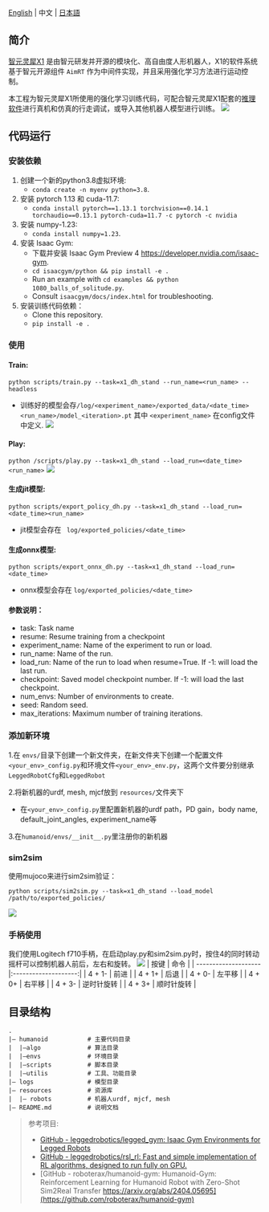 [English](README.md) | 中文 | [日本語](README.ja_JP.md)

## 简介
[智元灵犀X1](https://www.zhiyuan-robot.com/qzproduct/169.html) 是由智元研发并开源的模块化、高自由度人形机器人，X1的软件系统基于智元开源组件 `AimRT` 作为中间件实现，并且采用强化学习方法进行运动控制。

本工程为智元灵犀X1所使用的强化学习训练代码，可配合智元灵犀X1配套的[推理软件](https://aimrt.org/)进行真机和仿真的行走调试，或导入其他机器人模型进行训练。
![](doc/id.jpg)

## 代码运行

### 安装依赖
1. 创建一个新的python3.8虚拟环境:
   - `conda create -n myenv python=3.8`.
2. 安装 pytorch 1.13 和 cuda-11.7:
   - `conda install pytorch==1.13.1 torchvision==0.14.1 torchaudio==0.13.1 pytorch-cuda=11.7 -c pytorch -c nvidia`
3. 安装 numpy-1.23:
   - `conda install numpy=1.23`.
4. 安装 Isaac Gym:
   - 下载并安装 Isaac Gym Preview 4  https://developer.nvidia.com/isaac-gym.
   - `cd isaacgym/python && pip install -e .`
   - Run an example with `cd examples && python 1080_balls_of_solitude.py`.
   - Consult `isaacgym/docs/index.html` for troubleshooting.
6. 安装训练代码依赖：
   - Clone this repository.
   - `pip install -e .`

### 使用
#### Train:
```python scripts/train.py --task=x1_dh_stand --run_name=<run_name> --headless```
- 训练好的模型会存`/log/<experiment_name>/exported_data/<date_time><run_name>/model_<iteration>.pt` 其中 `<experiment_name>` 在config文件中定义.
![](doc/train.gif)

#### Play:
```python /scripts/play.py --task=x1_dh_stand --load_run=<date_time><run_name>```
![](doc/play.gif)

#### 生成jit模型:
``` python scripts/export_policy_dh.py --task=x1_dh_stand --load_run=<date_time><run_name>  ```
- jit模型会存在 ``` log/exported_policies/<date_time>```

#### 生成onnx模型:
``` python scripts/export_onnx_dh.py --task=x1_dh_stand --load_run=<date_time>  ```
- onnx模型会存在 ```log/exported_policies/<date_time>```

#### 参数说明：
- task: Task name
- resume: Resume training from a checkpoint
- experiment_name:  Name of the experiment to run or load.
- run_name: Name of the run.
- load_run: Name of the run to load when resume=True. If -1: will load the last run.
- checkpoint: Saved model checkpoint number. If -1: will load the last checkpoint.
- num_envs: Number of environments to create.
- seed: Random seed.
- max_iterations: Maximum number of training iterations.

### 添加新环境
1.在 `envs/`目录下创建一个新文件夹，在新文件夹下创建一个配置文件`<your_env>_config.py`和环境文件`<your_env>_env.py`，这两个文件要分别继承`LeggedRobotCfg`和`LeggedRobot`

2.将新机器的urdf, mesh, mjcf放到 `resources/`文件夹下
- 在`<your_env>_config.py`里配置新机器的urdf path，PD gain，body name, default_joint_angles, experiment_name等

3.在`humanoid/envs/__init__.py`里注册你的新机器

### sim2sim
使用mujoco来进行sim2sim验证：
  ```
  python scripts/sim2sim.py --task=x1_dh_stand --load_model /path/to/exported_policies/
  ```
![](doc/mujoco.gif)

### 手柄使用
我们使用Logitech f710手柄，在启动play.py和sim2sim.py时，按住4的同时转动摇杆可以控制机器人前后，左右和旋转。
![](doc/joy_map.jpg)
|         按键          |         命令         |
| -------------------- |:--------------------:|
|         4 + 1-       |         前进          |
|         4 + 1+       |         后退          |
|         4 + 0-       |        左平移         |
|         4 + 0+       |        右平移         |
|         4 + 3-       |       逆时针旋转       |
|         4 + 3+       |       顺时针旋转       |


## 目录结构
```
.
|— humanoid           # 主要代码目录
|  |—algo             # 算法目录
|  |—envs             # 环境目录
|  |—scripts          # 脚本目录
|  |—utilis           # 工具、功能目录
|— logs               # 模型目录
|— resources          # 资源库
|  |— robots          # 机器人urdf, mjcf, mesh
|— README.md          # 说明文档
```



> 参考项目:
>
> * [GitHub - leggedrobotics/legged_gym: Isaac Gym Environments for Legged Robots](https://github.com/leggedrobotics/legged_gym)
> * [GitHub - leggedrobotics/rsl_rl: Fast and simple implementation of RL algorithms, designed to run fully on GPU.](https://github.com/leggedrobotics/rsl_rl)
> * [GitHub - roboterax/humanoid-gym: Humanoid-Gym: Reinforcement Learning for Humanoid Robot with Zero-Shot Sim2Real Transfer https://arxiv.org/abs/2404.05695](https://github.com/roboterax/humanoid-gym)



